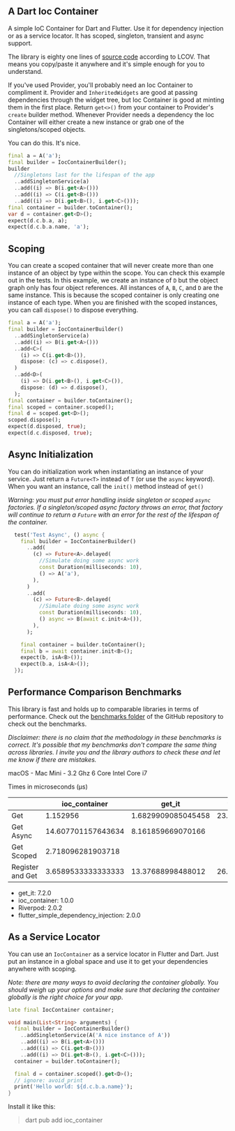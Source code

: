 ## A Dart Ioc Container
A simple IoC Container for Dart and Flutter. Use it for dependency injection or as a service locator. It has scoped, singleton, transient and async support.  


The library is eighty one lines of [source code](https://github.com/MelbourneDeveloper/ioc_container/blob/main/lib/ioc_container.dart) according to LCOV. That means you copy/paste it anywhere and it's simple enough for you to understand. 

If you've used Provider, you'll probably need an Ioc Container to compliment it. Provider and `InheritedWidgets` are good at passing dependencies through the widget tree, but Ioc Container is good at minting them in the first place. Return `get<>()` from your container to Provider's `create` builder method. Whenever Provider needs a dependency the Ioc Container will either create a new instance or grab one of the singletons/scoped objects.

You can do this. It's nice.

```dart
final a = A('a');
final builder = IocContainerBuilder();
builder
  //Singletons last for the lifespan of the app
  ..addSingletonService(a)
  ..add((i) => B(i.get<A>()))
  ..add((i) => C(i.get<B>()))
  ..add((i) => D(i.get<B>(), i.get<C>()));
final container = builder.toContainer();
var d = container.get<D>();
expect(d.c.b.a, a);
expect(d.c.b.a.name, 'a');
```

## Scoping
You can create a scoped container that will never create more than one instance of an object by type within the scope. You can check this example out in the tests. In this example, we create an instance of `D` but the object graph only has four object references. All instances of `A`, `B`, `C`, and `D` are the same instance. This is because the scoped container is only creating one instance of each type. When you are finished with the scoped instances, you can call `dispose()` to dispose everything.

```dart
final a = A('a');
final builder = IocContainerBuilder()
  ..addSingletonService(a)
  ..add((i) => B(i.get<A>()))
  ..add<C>(
    (i) => C(i.get<B>()),
    dispose: (c) => c.dispose(),
  )
  ..add<D>(
    (i) => D(i.get<B>(), i.get<C>()),
    dispose: (d) => d.dispose(),
  );
final container = builder.toContainer();
final scoped = container.scoped();
final d = scoped.get<D>();
scoped.dispose();
expect(d.disposed, true);
expect(d.c.disposed, true);
```    

## Async Initialization
You can do initialization work when instantiating an instance of your service. Just return a `Future<T>` instead of `T` (or use the `async` keyword). When you want an instance, call the `init()` method instead of `get()`

_Warning: you must put error handling inside singleton or scoped `async` factories. If a singleton/scoped async factory throws an error, that factory will continue to return a `Future` with an error for the rest of the lifespan of the container._

```dart
  test('Test Async', () async {
    final builder = IocContainerBuilder()
      ..add(
        (c) => Future<A>.delayed(
          //Simulate doing some async work
          const Duration(milliseconds: 10),
          () => A('a'),
        ),
      )
      ..add(
        (c) => Future<B>.delayed(
          //Simulate doing some async work
          const Duration(milliseconds: 10),
          () async => B(await c.init<A>()),
        ),
      );

    final container = builder.toContainer();
    final b = await container.init<B>();
    expect(b, isA<B>());
    expect(b.a, isA<A>());
  });
```

## Performance Comparison Benchmarks
This library is fast and holds up to comparable libraries in terms of performance. Check out the [benchmarks folder](https://github.com/MelbourneDeveloper/ioc_container/tree/benchmarks/benchmarks) of the GitHub repository to check out the benchmarks. 

_*Disclaimer: there is no claim that the methodology in these benchmarks is correct. It's possible that my benchmarks don't compare the same thing across libraries. I invite you and the library authors to check these and let me know if there are mistakes.*_

macOS - Mac Mini - 3.2 Ghz 6 Core Intel Core i7

Times in microseconds (μs)

|                  	| ioc_container         	| get_it                	| flutter_simple_DI     	| Riverpod             	|   	|
|------------------	|-----------------------	|-----------------------	|-----------------------	|----------------------	|---	|
| Get              	| 1.152956           	    | 1.6829909085045458 	    | 23.56929286888922  	    |                      	|   	|
| Get Async        	| 14.607701157643634 	    | 8.161859669070166  	    |                       	|                      	|   	|
| Get Scoped       	| 2.718096281903718  	    |                       	|                       	| 7.804826666666667 	  |   	|
| Register and Get 	| 3.6589533333333333 	    | 13.37688998488012  	    | 26.387617939769935 	    |                      	|   	|

- get_it: 7.2.0
- ioc_container: 1.0.0
- Riverpod: 2.0.2
- flutter_simple_dependency_injection: 2.0.0

## As a Service Locator
You can use an `IocContainer` as a service locator in Flutter and Dart. Just put an instance in a global space and use it to get your dependencies anywhere with scoping. 

_Note: there are many ways to avoid declaring the container globally. You should weigh up your options and make sure that declaring the container globally is the right choice for your app_. 

```dart
late final IocContainer container;

void main(List<String> arguments) {
  final builder = IocContainerBuilder()
    ..addSingletonService(A('A nice instance of A'))
    ..add((i) => B(i.get<A>()))
    ..add((i) => C(i.get<B>()))
    ..add((i) => D(i.get<B>(), i.get<C>()));
  container = builder.toContainer();

  final d = container.scoped().get<D>();
  // ignore: avoid_print
  print('Hello world: ${d.c.b.a.name}');
}
```

Install it like this:
> dart pub add ioc_container